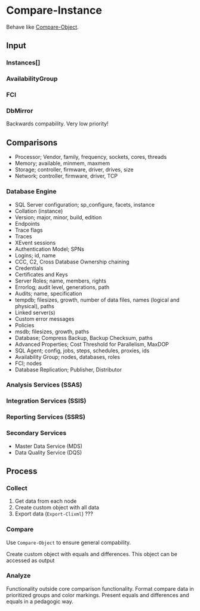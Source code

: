 # Compare-Instance

Behave like [Compare-Object](https://docs.microsoft.com/en-us/powershell/module/microsoft.powershell.utility/compare-object).

## Input

### Instances[]

### AvailabilityGroup

### FCI

### DbMirror

Backwards compability. Very low priority!

## Comparisons

- Processor; Vendor, family, frequency, sockets, cores, threads
- Memory; available, minmem, maxmem
- Storage; controller, firmware, driver, drives, size
- Network; controller, firmware, driver, TCP

### Database Engine

- SQL Server configuration; sp_configure, facets, instance
- Collation (instance)
- Version; major, minor, build, edition
- Endpoints
- Trace flags
- Traces
- XEvent sessions
- Authentication Model; SPNs
- Logins; id, name
- CCC, C2, Cross Database Ownership chaining
- Credentials
- Certificates and Keys
- Server Roles; name, members, rights
- Errorlog; audit level, generations, path
- Audits; name, specification
- tempdb; filesizes, growth, number of data files, names (logical and physical), paths
- Linked server(s)
- Custom error messages
- Policies
- msdb; filesizes, growth, paths
- Database; Compress Backup, Backup Checksum, paths
- Advanced Properties; Cost Threshold for Parallelism, MaxDOP
- SQL Agent; config, jobs, steps, schedules, proxies, ids
- Availability Group; nodes, databases, roles
- FCI; nodes
- Database Replication; Publisher, Distributor

### Analysis Services (SSAS)

### Integration Services (SSIS)

### Reporting Services (SSRS)

### Secondary Services

- Master Data Service (MDS)
- Data Quality Service (DQS)

## Process

### Collect

1. Get data from each node
1. Create custom object with all data
1. Export data (`Export-Clixml`) ???

### Compare

Use `Compare-Object` to ensure general compability.

Create custom object with equals and differences. This object can be accessed as output

### Analyze

Functionality outside core comparison functionality. Format compare data in prioritized groups and color markings. Present equals and differences and equals in a pedagogic way.
